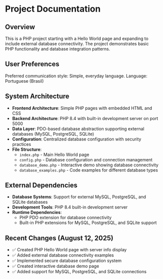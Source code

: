 # Project Documentation

## Overview

This is a PHP project starting with a Hello World page and expanding to include external database connectivity. The project demonstrates basic PHP functionality and database integration patterns.

## User Preferences

Preferred communication style: Simple, everyday language.
Language: Portuguese (Brasil)

## System Architecture

- **Frontend Architecture**: Simple PHP pages with embedded HTML and CSS
- **Backend Architecture**: PHP 8.4 with built-in development server on port 5000
- **Data Layer**: PDO-based database abstraction supporting external databases (MySQL, PostgreSQL, SQLite)
- **Configuration**: Centralized database configuration with security practices
- **File Structure**:
  - `index.php` - Main Hello World page
  - `config.php` - Database configuration and connection management
  - `database_demo.php` - Interactive demo showing database connectivity
  - `database_examples.php` - Code examples for different database types

## External Dependencies

- **Database Systems**: Support for external MySQL, PostgreSQL, and SQLite databases
- **Development Tools**: PHP 8.4 built-in development server
- **Runtime Dependencies**: 
  - PHP PDO extension for database connectivity
  - Built-in PHP extensions for MySQL, PostgreSQL, and SQLite support

## Recent Changes (August 12, 2025)

- ✅ Created PHP Hello World page with server info display
- ✅ Added external database connectivity examples  
- ✅ Implemented secure database configuration system
- ✅ Created interactive database demo page
- ✅ Added support for MySQL, PostgreSQL, and SQLite connections